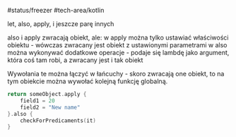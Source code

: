 #status/freezer 
#tech-area/kotlin 

let, also, apply, i jeszcze parę innych

also i apply zwracają obiekt, ale:
w apply można tylko ustawiać właściwości obiektu - wówczas zwracany jest obiekt z ustawionymi parametrami
w also można wykonywać dodatkowe operacje - podaje się lambdę jako argument, która coś tam robi, a zwracany jest i tak obiekt

Wywołania te można łączyć w łańcuchy - skoro zwracają one obiekt, to na tym obiekcie można wywołać kolejną funkcję globalną.

```kotlin
return someObject.apply {
	field1 = 20
	field2 = "New name"
}.also {
	checkForPredicaments(it)
}
```

